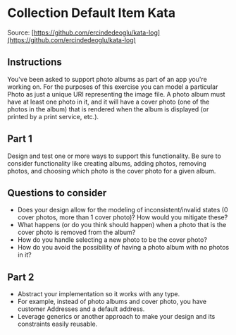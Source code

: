 # Collection Default Item Kata

Source: [https://github.com/ercindedeoglu/kata-log](https://github.com/ercindedeoglu/kata-log)

## Instructions

You've been asked to support photo albums as part of an app you're working on. For the purposes of this exercise you can model a particular Photo as just a unique URI representing the image file. A photo album must have at least one photo in it, and it will have a cover photo (one of the photos in the album) that is rendered when the album is displayed (or printed by a print service, etc.).

## Part 1

Design and test one or more ways to support this functionality. Be sure to consider functionality like creating albums, adding photos, removing photos, and choosing which photo is the cover photo for a given album.

## Questions to consider

- Does your design allow for the modeling of inconsistent/invalid states (0 cover photos, more than 1 cover photo)? How would you mitigate these?
- What happens (or do you think should happen) when a photo that is the cover photo is removed from the album?
- How do you handle selecting a new photo to be the cover photo?
- How do you avoid the possibility of having a photo album with no photos in it?

## Part 2

- Abstract your implementation so it works with any type.
- For example, instead of photo albums and cover photo, you have customer Addresses and a default address.
- Leverage generics or another approach to make your design and its constraints easily reusable.
